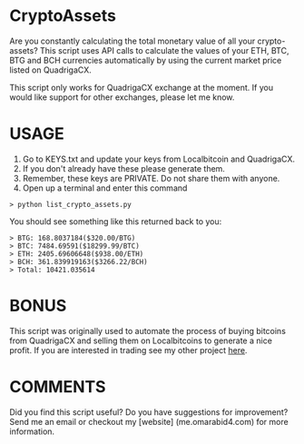 # CryptoAssets
Are you constantly calculating the total monetary value of all your crypto-assets? This script uses API calls to calculate the values of your ETH, BTC, BTG and BCH currencies automatically by using the current market price listed on QuadrigaCX.

This script only works for QuadrigaCX exchange at the moment. If you would like support for other exchanges, please let me know.



# USAGE

 1. Go to KEYS.txt and update your keys from Localbitcoin and QuadrigaCX.
 2. If you don't already have these please generate them.
 3. Remember, these keys are PRIVATE. Do not share them with anyone.
 4. Open up a terminal and enter this command
```
> python list_crypto_assets.py
```
You should see something like this returned back to you:
```
> BTG: 168.8037184($320.00/BTG)
> BTC: 7484.69591($18299.99/BTC)
> ETH: 2405.69606648($938.00/ETH)
> BCH: 361.839919163($3266.22/BCH)
> Total: 10421.035614
```

# BONUS
This script was originally used to automate the process of buying bitcoins from QuadrigaCX and selling them on Localbitcoins to generate a nice profit. If you are interested in trading see my other project [here](https://github.com/omarabid59/Bitcoin_LBTC_Trading).


# COMMENTS
Did you find this script useful? Do you have suggestions for improvement? Send me an email or checkout my [website] (me.omarabid4.com) for more information.
